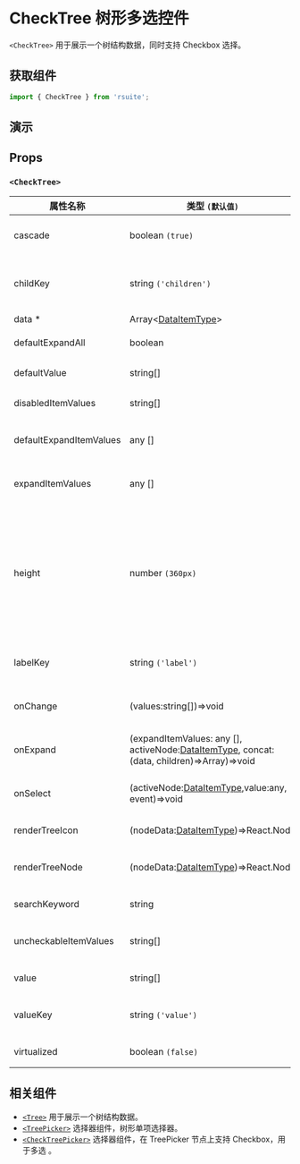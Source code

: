 # CheckTree 树形多选控件

`<CheckTree>` 用于展示一个树结构数据，同时支持 Checkbox 选择。

## 获取组件

```js
import { CheckTree } from 'rsuite';
```

## 演示

<!--{demo}-->

## Props

### `<CheckTree>`

| 属性名称                | 类型 `(默认值)`                                                                                     | 描述                                                                            |
| ----------------------- | --------------------------------------------------------------------------------------------------- | ------------------------------------------------------------------------------- |
| cascade                 | boolean `(true)`                                                                                    | checktree 是否级联选择                                                          |
| childKey                | string `('children')`                                                                               | tree 数据结构 children 属性名称                                                 |
| data \*                 | Array&lt;[DataItemType](#types)&gt;                                                                 | tree 数据                                                                       |
| defaultExpandAll        | boolean                                                                                             | 默认展开所有节点                                                                |
| defaultValue            | string[]                                                                                            | 默认选中的值                                                                    |
| disabledItemValues      | string[]                                                                                            | 禁用节点列表                                                                    |
| defaultExpandItemValues | any []                                                                                              | 设置默认展开节点的值                                                            |
| expandItemValues        | any []                                                                                              | 设置展开节点的值（受控）                                                        |
| height                  | number `(360px)`                                                                                    | menu 的高度。当设置了 virtualized 为 true 时， 可以通过 height 控制 menu 的高度 |
| labelKey                | string `('label')`                                                                                  | tree 数据结构 label 属性名称                                                    |
| onChange                | (values:string[])=>void                                                                             | 数据改变的回调函数                                                              |
| onExpand                | (expandItemValues: any [], activeNode:[DataItemType](#types), concat:(data, children)=>Array)=>void | 树节点展示时的回调                                                              |
| onSelect                | (activeNode:[DataItemType](#types),value:any, event)=>void                                          | 选择树节点后的回调函数                                                          |
| renderTreeIcon          | (nodeData:[DataItemType](#types))=>React.Node                                                       | 自定义渲染 图标                                                                 |
| renderTreeNode          | (nodeData:[DataItemType](#types))=>React.Node                                                       | 自定义渲染 tree 节点                                                            |
| searchKeyword           | string                                                                                              | 搜索关键词(受控)                                                                |
| uncheckableItemValues   | string[]                                                                                            | 设置不显示复选框的选项值                                                        |
| value                   | string[]                                                                                            | 当前选中的值                                                                    |
| valueKey                | string `('value')`                                                                                  | tree 数据结构 value 属性名称                                                    |
| virtualized             | boolean `(false)`                                                                                   | 是否开启虚拟列表                                                                |

## 相关组件

- [`<Tree>`](./tree) 用于展示一个树结构数据。
- [`<TreePicker>`](./tree-picker) 选择器组件，树形单项选择器。
- [`<CheckTreePicker>`](./check-tree-picker) 选择器组件，在 TreePicker 节点上支持 Checkbox，用于多选 。
